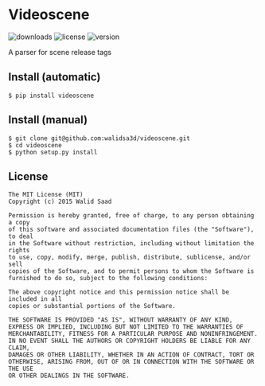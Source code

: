 # Videoscene
![downloads](https://img.shields.io/pypi/dm/videoscene.svg)
![license](https://img.shields.io/pypi/l/videoscene.svg)
![version](https://img.shields.io/pypi/v/videoscene.svg)

A parser for scene release tags

## Install (automatic)
```
$ pip install videoscene
```
## Install (manual)
```
$ git clone git@github.com:walidsa3d/videoscene.git
$ cd videoscene
$ python setup.py install
```

## License
```
The MIT License (MIT)
Copyright (c) 2015 Walid Saad

Permission is hereby granted, free of charge, to any person obtaining a copy
of this software and associated documentation files (the "Software"), to deal
in the Software without restriction, including without limitation the rights
to use, copy, modify, merge, publish, distribute, sublicense, and/or sell
copies of the Software, and to permit persons to whom the Software is
furnished to do so, subject to the following conditions:

The above copyright notice and this permission notice shall be included in all
copies or substantial portions of the Software.

THE SOFTWARE IS PROVIDED "AS IS", WITHOUT WARRANTY OF ANY KIND,
EXPRESS OR IMPLIED, INCLUDING BUT NOT LIMITED TO THE WARRANTIES OF
MERCHANTABILITY, FITNESS FOR A PARTICULAR PURPOSE AND NONINFRINGEMENT.
IN NO EVENT SHALL THE AUTHORS OR COPYRIGHT HOLDERS BE LIABLE FOR ANY CLAIM,
DAMAGES OR OTHER LIABILITY, WHETHER IN AN ACTION OF CONTRACT, TORT OR
OTHERWISE, ARISING FROM, OUT OF OR IN CONNECTION WITH THE SOFTWARE OR THE USE
OR OTHER DEALINGS IN THE SOFTWARE.
```